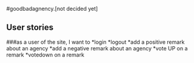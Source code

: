 #goodbadagnency.[not decided yet]

## User stories
###as a user of the site, I want to 
*login
*logout
*add a positive remark about an agency
*add a negative remark about an agency
*vote UP on a remark
*votedown on a remark
